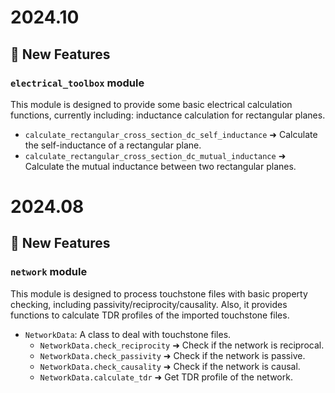 <!--Author:szuhsien.feng, Host:https://wiki.realtek.com/rest/api, SpaceKey:PKGSW, PageID:608178368, GitHub:https://github.com/Realtek-Package-Software-Group/RT-CKT-API/blob/main/CHANGE_LOG.md-->


# 2024.10

## 🎉 New Features
### `electrical_toolbox` module

This module is designed to provide some basic electrical calculation functions, currently including: inductance calculation for rectangular planes.

- `calculate_rectangular_cross_section_dc_self_inductance` ➜ Calculate the self-inductance of a rectangular plane.
- `calculate_rectangular_cross_section_dc_mutual_inductance` ➜ Calculate the mutual inductance between two rectangular planes.



# 2024.08

## 🎉 New Features
### `network` module

This module is designed to process touchstone files with basic property checking, including passivity/reciprocity/causality.
Also, it provides functions to calculate TDR profiles of the imported touchstone files.


- `NetworkData`: A class to deal with touchstone files.
    - `NetworkData.check_reciprocity` ➜ Check if the network is reciprocal.
    - `NetworkData.check_passivity` ➜ Check if the network is passive.
    - `NetworkData.check_causality` ➜ Check if the network is causal.
    - `NetworkData.calculate_tdr` ➜ Get TDR profile of the network.
